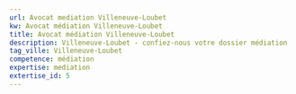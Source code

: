 ```yaml
---
url: Avocat mediation Villeneuve-Loubet
kw: Avocat médiation Villeneuve-Loubet
title: Avocat médiation Villeneuve-Loubet
description: Villeneuve-Loubet - confiez-nous votre dossier médiation
tag_ville: Villeneuve-Loubet
competence: médiation
expertise: mediation
extertise_id: 5
---
```

